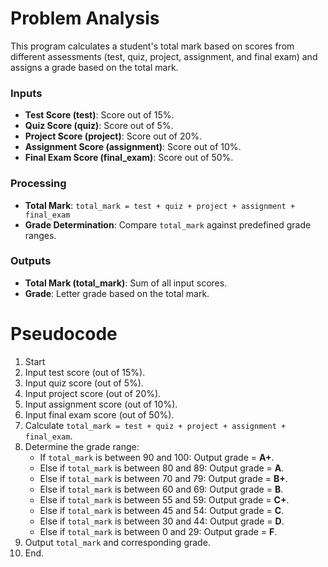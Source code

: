 # Problem Analysis
This program calculates a student's total mark based on scores from different assessments (test, quiz, project, assignment, and final exam) and assigns a grade based on the total mark.

### Inputs
- **Test Score (test)**: Score out of 15%.
- **Quiz Score (quiz)**: Score out of 5%.
- **Project Score (project)**: Score out of 20%.
- **Assignment Score (assignment)**: Score out of 10%.
- **Final Exam Score (final_exam)**: Score out of 50%.

### Processing
- **Total Mark**:
  `total_mark = test + quiz + project + assignment + final_exam`
- **Grade Determination**:
  Compare `total_mark` against predefined grade ranges.

### Outputs
- **Total Mark (total_mark)**: Sum of all input scores.
- **Grade**: Letter grade based on the total mark.

# Pseudocode
1. Start
2. Input test score (out of 15%).
3. Input quiz score (out of 5%).
4. Input project score (out of 20%).
5. Input assignment score (out of 10%).
6. Input final exam score (out of 50%).
7. Calculate `total_mark = test + quiz + project + assignment + final_exam`.
8. Determine the grade range:
   - If `total_mark` is between 90 and 100: Output grade = **A+**.
   - Else if `total_mark` is between 80 and 89: Output grade = **A**.
   - Else if `total_mark` is between 70 and 79: Output grade = **B+**.
   - Else if `total_mark` is between 60 and 69: Output grade = **B**.
   - Else if `total_mark` is between 55 and 59: Output grade = **C+**.
   - Else if `total_mark` is between 45 and 54: Output grade = **C**.
   - Else if `total_mark` is between 30 and 44: Output grade = **D**.
   - Else if `total_mark` is between 0 and 29: Output grade = **F**.
9. Output `total_mark` and corresponding grade.
10. End.
